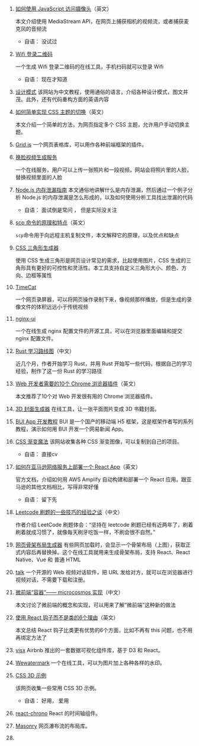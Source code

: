 1. [如何使用 JavaScript 访问摄像头](https://www.webdevdrops.com/en/how-to-access-device-cameras-with-javascript/)（英文）

   本文介绍使用 MediaStream API，在网页上捕获相机的视频流，或者捕获麦克风的音频流

    - 自语： 没试过

2. [Wifi 登录二维码](https://wifi.dev.bdw.to/)

   一个生成 Wifi 登录二维码的在线工具，手机扫码就可以登录 Wifi

    - 自语： 现在才知道

3. [设计模式](https://refactoringguru.cn/design-patterns)
   该网站为中文教程，使用通俗的语言，介绍各种设计模式，图文并茂。此外，还有代码重构方面的英语内容

4. [如何简单实现 CSS 主题的切换](https://uglyduck.ca/quick-dirty-theme-switcher/)（英文）

   本文介绍一个简单的方法，为网页指定多个 CSS 主题，允许用户手动切换主题。

5. [Grid.js](https://gridjs.io/)
   一个网页表格库，可以用作各种前端框架的插件。

6. [换脸视频生成服务](https://myvoiceyourface.com/)

   一个在线服务，用户可以上传一张照片和一段视频，网站会将照片里的人脸，替换视频里面的人脸

7. [Node.js 内存泄漏指南](https://www.arbazsiddiqui.me/a-practical-guide-to-memory-leaks-in-nodejs/)
   本文通俗地讲解什么是内存泄漏，然后通过一个例子分析 Node.js 的内存泄漏是怎么形成的，以及如何使用分析工具找出泄漏的代码

    - 自语： 面试倒是常问 ， 但是实际没关注

8. [scp 命令的原理和特点](https://gravitational.com/blog/scp-familiar-simple-insecure-slow/)（英文）

   `scp`命令用于向远程主机复制文件，本文解释它的原理，以及优点和缺点

9. [CSS 三角形生成器](https://www.dute.org/css-arrow)

   使用 CSS 生成三角形是网页设计常见的需求，比起使用图片，CSS 生成的三角形具有更好的可控性和灵活性。本工具支持自定义三角形大小、颜色、方向、边框等属性

10. [TimeCat](https://github.com/oct16/TimeCat)

    一个网页录屏器，可以将网页操作录制下来，像视频那样播放，但是生成的录像文件的体积远远小于传统视频

11. [nginx-ui](https://github.com/schenkd/nginx-ui)

    一个在线生成 nginx 配置文件的开源工具，可以在浏览器里面编辑和提交 nginx 配置文件。

12. [Rust 学习路线图](https://zhuanlan.zhihu.com/p/146472398)（中文）

    近几个月，作者开始学习 Rust，并用 Rust 开始写一些代码，根据自己的学习经验，制作了这一份 Rust 的学习路径

13. [Web 开发者需要的10个 Chrome 浏览器插件](https://medium.com/front-end-weekly/10-insanely-useful-google-chrome-extensions-every-developer-should-have-in-2020-603e832abca2)（英文）

    本文推荐了10个对 Web 开发很有用的 Chrome 浏览器插件。

14. [3D 封面生成器](https://3d-book-css.netlify.app/)
    在线工具，让一张平面图片变成 3D 书籍封面。

15. [BUI App 开发教程](https://mp.weixin.qq.com/mp/appmsgalbum?__biz=MzIyNjQxNjUwMg==&action=getalbum&album_id=1338511290868006913&subscene=159&subscene=158&scenenote=https://mp.weixin.qq.com/s?__biz=MzIyNjQxNjUwMg==&mid=2247483675&idx=1&sn=fc494fc7e05dd5d05c2049e04816190d&chksm=e8718302df060a14dc64d5ffddc76c319fd7cbfc8f7ac9c2ca09975a5431f23e85309cdb1820&scene=158#rd#wechat_redirect)
    BUI 是一个国产的移动端 H5 框架，这是框架作者写的系列教程，演示如何用 BUI 开发一个网易新闻 App。

16. [CSS 渐变魔法](https://www.gradientmagic.com/)
    该网站收集各种 CSS 渐变图像，可以复制到自己的项目。

    - 自语： 直接cv

17. [如何在亚马逊网络服务上部署一个 React App](https://aws.amazon.com/getting-started/hands-on/build-react-app-amplify-graphql/module-one/)（英文）

    官方文档，介绍如何用 AWS Amplify 自动构建和部署一个 React 应用。跟亚马逊的其他文档相比，写得非常好懂

    - 自语： 留下先

18. [Leetcode 刷题的一些技巧的经验之谈](https://justyy.com/archives/44858)（中文）

    作者介绍 LeetCode 刷题体会：“坚持在 leetcode 刷题已经有近两年了，刷着刷着就成习惯了，就像每天刷牙吃饭一样，不刷会很不自然。”

19. [网页骨架布局生成器](https://skeletonreact.com/)
    有些网页加载时，会显示一个骨架布局（上图），获取正式内容后再替换掉。这个在线工具就用来生成骨架布局，支持 React、React Native、Vue 和 普通 HTML

20. [talk](https://github.com/vasanthv/talk)
    一个开源的 Web 视频对话软件，把 URL 发给对方，就可以在浏览器进行视频对话，不需要下载和注册。

21. [微前端“容器”—— microcosmos 实现](https://juejin.im/post/6864381092061773831)（中文）

    本文讨论了微前端的概念和实现，可以用来了解“微前端”这种新的做法

22. [使用 React 钩子而不是类的6个理由](https://blog.bitsrc.io/6-reasons-to-use-react-hooks-instead-of-classes-7e3ee745fe04)（英文）

    本文总结 React 钩子比类更有优势的6个方面，比如不再有 this 问题，也不用再绑定方法了

23. [visx](https://airbnb.io/visx/)
    Airbnb 推出的一套数据可视化组件库，基于 D3 和 React。

24. [Wewatermark](https://wewatermark.com/)
    一个在线工具，可以为图片加上各种各样的水印。

25. [CSS 3D 示例](https://polypane.app/css-3d-transform-examples/)

    该网页收集一些常用 CSS 3D 示例。

    - 自语： 好用， 爱用

26. [react-chrono](https://github.com/prabhuignoto/react-chrono)
    React 的时间轴组件。

27. [Masonry](https://masonry.desandro.com/)
    网页瀑布流的布局库。

28. 







